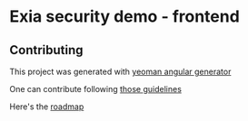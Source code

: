 # Exia security demo - frontend

## Contributing

This project was generated with [yeoman angular generator](https://github.com/yeoman/generator-angular)

One can contribute following [those guidelines](http://stackoverflow.com/questions/4384776/how-do-i-contribute-to-others-code-in-github)

Here's the [roadmap](ROADMAP.MD)
